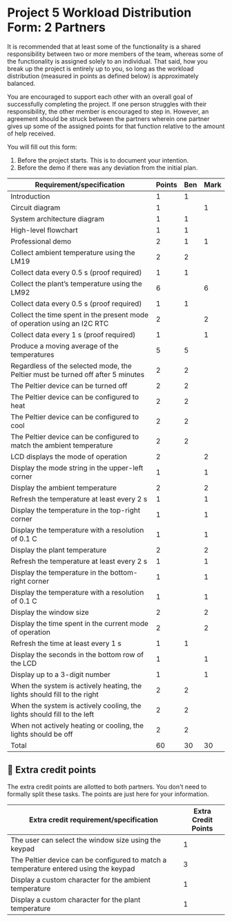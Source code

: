 # Project 5 Workload Distribution Form: 2 Partners

It is recommended that at least some of the functionality is a shared responsibility between two or more members of the team, whereas some of the functionality is assigned solely to an individual. That said, how you break up the project is entirely up to you, so long as the workload distribution (measured in points as defined below) is approximately balanced.

You are encouraged to support each other with an overall goal of successfully completing the project. If one person struggles with their responsibility, the other member is encouraged to step in. However, an agreement should be struck between the partners wherein one partner gives up some of the assigned points for that function relative to the amount of help received.  

You will fill out this form:
1. Before the project starts. This is to document your intention. 
2. Before the demo if there was any deviation from the initial plan.

| Requirement/specification                                                              | Points | Ben       |    Mark     |
|----------------------------------------------------------------------------------------|--------|-----------|-------------|
| Introduction                                                                           | 1      |    1       |            |
| Circuit diagram                                                                        | 1      |           |      1      |
| System architecture diagram                                                            | 1      |     1      |            |
| High-level flowchart                                                                   | 1      |     1      |            |
| Professional demo                                                                      | 2      |    1       |     1      |
| Collect ambient temperature using the LM19                                             | 2      |    2       |            |
| Collect data every 0.5 s (proof required)                                              | 1      |    1       |            |
| Collect the plant’s temperature using the LM92                                         | 6      |           |     6       |
| Collect data every 0.5 s (proof required)                                              | 1      |    1       |            |
| Collect the time spent in the present mode of operation using an I2C RTC               | 2      |           |     2       |
| Collect data every 1 s (proof required)                                                | 1      |           |     1       |
| Produce a moving average of the temperatures                                           | 5      |    5       |            |
| Regardless of the selected mode, the Peltier must be turned off after 5 minutes        | 2      |    2       |            |
| The Peltier device can be turned off                                                   | 2      |    2       |            |
| The Peltier device can be configured to heat                                           | 2      |    2       |            |
| The Peltier device can be configured to cool                                           | 2      |    2       |            |
| The Peltier device can be configured to match the ambient temperature                  | 2      |    2       |            |
| LCD displays the mode of operation                                                     | 2      |           |     2       |
| Display  the mode string in the upper-left corner                                      | 1      |           |     1       |
| Display the ambient temperature                                                        | 2      |           |     2       |
| Refresh the temperature at least every 2 s                                             | 1      |           |     1       |
| Display the temperature in the top-right corner                                        | 1      |           |     1       |
| Display the temperature with a resolution of 0.1 C                                     | 1      |           |     1       |
| Display the plant temperature                                                          | 2      |           |     2       |
| Refresh the temperature at least every 2 s                                             | 1      |           |     1       |
| Display the temperature in the bottom-right corner                                     | 1      |           |     1       |
| Display the temperature with a resolution of 0.1 C                                     | 1      |           |     1       |
| Display the window size                                                                | 2      |           |     2       |
| Display the time spent in the current mode of operation                                | 2      |           |     2       |
| Refresh the time at least every 1 s                                                    | 1      |     1      |            |
| Display the seconds in the bottom row of the LCD                                       | 1      |           |     1       |
| Display up to a 3-digit number                                                         | 1      |           |     1       |
| When the system is actively heating, the lights should fill to the right               | 2      |     2      |            |
| When the system is actively cooling, the lights should fill to the left                | 2      |     2      |            |
| When not actively heating or cooling, the lights should be off                         | 2      |     2      |            |
| Total                                                                                  | 60     |     30      |      30   |


## 🚀 Extra credit points
The extra credit points are allotted to both partners. You don't need to formally split these tasks. The points are just here for your information.

| Extra credit requirement/specification                                                                   | Extra Credit Points |
|----------------------------------------------------------------------------------------------------------|---------------------|
| The user can select the window size using the keypad                                                     | 1                   |
| The Peltier device can be configured to match a temperature entered using the keypad                     | 3                   |
| Display a custom character for the ambient temperature                                                   | 1                   |
| Display a custom character for the plant temperature                                                     | 1                   |